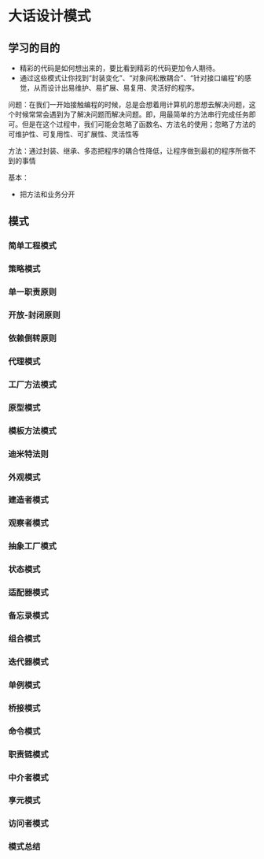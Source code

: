 # 大话设计模式
## 学习的目的

- 精彩的代码是如何想出来的，要比看到精彩的代码更加令人期待。
- 通过这些模式让你找到“封装变化”、“对象间松散耦合”、“针对接口编程”的感觉，从而设计出易维护、易扩展、易复用、灵活好的程序。

问题：在我们一开始接触编程的时候，总是会想着用计算机的思想去解决问题，这个时候常常会遇到为了解决问题而解决问题。即，用最简单的方法串行完成任务即可。但是在这个过程中，我们可能会忽略了函数名、方法名的使用；忽略了方法的可维护性、可复用性、可扩展性、灵活性等

方法：通过封装、继承、多态把程序的耦合性降低，让程序做到最初的程序所做不到的事情

基本：
- 把方法和业务分开

  

## 模式
### 简单工程模式


  
### 策略模式



### 单一职责原则


### 开放-封闭原则


### 依赖倒转原则


### 代理模式


### 工厂方法模式


### 原型模式


### 模板方法模式


### 迪米特法则


### 外观模式


### 建造者模式


### 观察者模式


### 抽象工厂模式


### 状态模式


### 适配器模式


### 备忘录模式


### 组合模式


### 迭代器模式


### 单例模式


### 桥接模式


### 命令模式


### 职责链模式


### 中介者模式


### 享元模式


### 访问者模式


### 模式总结